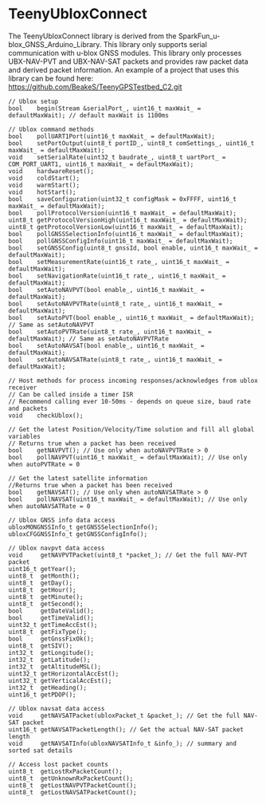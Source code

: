 # TeenyUbloxConnect

The TeenyUbloxConnect library is derived from the SparkFun_u-blox_GNSS_Arduino_Library.
This library only supports serial communication with u-blox GNSS modules.
This library only processes UBX-NAV-PVT and UBX-NAV-SAT packets and provides raw packet data and derived packet information.
An example of a project that uses this library can be found here: https://github.com/BeakeS/TeenyGPSTestbed_C2.git

    // Ublox setup
    bool    begin(Stream &serialPort_, uint16_t maxWait_ = defaultMaxWait); // default maxWait is 1100ms

    // Ublox command methods
    bool    pollUART1Port(uint16_t maxWait_ = defaultMaxWait);
    bool    setPortOutput(uint8_t portID_, uint8_t comSettings_, uint16_t maxWait_ = defaultMaxWait);
    void    setSerialRate(uint32_t baudrate_, uint8_t uartPort_ = COM_PORT_UART1, uint16_t maxWait_ = defaultMaxWait);
    void    hardwareReset();
    void    coldStart();
    void    warmStart();
    void    hotStart();
    bool    saveConfiguration(uint32_t configMask = 0xFFFF, uint16_t maxWait_ = defaultMaxWait);
    bool    pollProtocolVersion(uint16_t maxWait_ = defaultMaxWait);
    uint8_t getProtocolVersionHigh(uint16_t maxWait_ = defaultMaxWait);
    uint8_t getProtocolVersionLow(uint16_t maxWait_ = defaultMaxWait);
    bool    pollGNSSSelectionInfo(uint16_t maxWait_ = defaultMaxWait);
    bool    pollGNSSConfigInfo(uint16_t maxWait_ = defaultMaxWait);
    bool    setGNSSConfig(uint8_t gnssId, bool enable, uint16_t maxWait_ = defaultMaxWait);
    bool    setMeasurementRate(uint16_t rate_, uint16_t maxWait_ = defaultMaxWait);
    bool    setNavigationRate(uint16_t rate_, uint16_t maxWait_ = defaultMaxWait);
    bool    setAutoNAVPVT(bool enable_, uint16_t maxWait_ = defaultMaxWait);
    bool    setAutoNAVPVTRate(uint8_t rate_, uint16_t maxWait_ = defaultMaxWait);
    bool    setAutoPVT(bool enable_, uint16_t maxWait_ = defaultMaxWait); // Same as setAutoNAVPVT
    bool    setAutoPVTRate(uint8_t rate_, uint16_t maxWait_ = defaultMaxWait); // Same as setAutoNAVPVTRate
    bool    setAutoNAVSAT(bool enable_, uint16_t maxWait_ = defaultMaxWait);
    bool    setAutoNAVSATRate(uint8_t rate_, uint16_t maxWait_ = defaultMaxWait);

    // Host methods for process incoming responses/acknowledges from ublox receiver
    // Can be called inside a timer ISR
    // Recommend calling ever 10-50ms - depends on queue size, baud rate and packets
    void    checkUblox();
    
    // Get the latest Position/Velocity/Time solution and fill all global variables
    // Returns true when a packet has been received
    bool    getNAVPVT(); // Use only when autoNAVPVTRate > 0
    bool    pollNAVPVT(uint16_t maxWait_ = defaultMaxWait); // Use only when autoPVTRate = 0
    
    // Get the latest satellite information
    //Returns true when a packet has been received
    bool    getNAVSAT(); // Use only when autoNAVSATRate > 0
    bool    pollNAVSAT(uint16_t maxWait_ = defaultMaxWait); // Use only when autoNAVSATRate = 0

    // Ublox GNSS info data access
    ubloxMONGNSSInfo_t getGNSSSelectionInfo();
    ubloxCFGGNSSInfo_t getGNSSConfigInfo();

    // Ublox navpvt data access
    void     getNAVPVTPacket(uint8_t *packet_); // Get the full NAV-PVT packet
    uint16_t getYear();
    uint8_t  getMonth();
    uint8_t  getDay();
    uint8_t  getHour();
    uint8_t  getMinute();
    uint8_t  getSecond();
    bool     getDateValid();
    bool     getTimeValid();
    uint32_t getTimeAccEst();
    uint8_t  getFixType();
    bool     getGnssFixOk();
    uint8_t  getSIV();
    int32_t  getLongitude();
    int32_t  getLatitude();
    int32_t  getAltitudeMSL();
    uint32_t getHorizontalAccEst();
    uint32_t getVerticalAccEst();
    int32_t  getHeading();
    uint16_t getPDOP();

    // Ublox navsat data access
    void     getNAVSATPacket(ubloxPacket_t &packet_); // Get the full NAV-SAT packet
    uint16_t getNAVSATPacketLength(); // Get the actual NAV-SAT packet length
    void     getNAVSATInfo(ubloxNAVSATInfo_t &info_); // summary and sorted sat details

    // Access lost packet counts
    uint8_t  getLostRxPacketCount();
    uint8_t  getUnknownRxPacketCount();
    uint8_t  getLostNAVPVTPacketCount();
    uint8_t  getLostNAVSATPacketCount();

